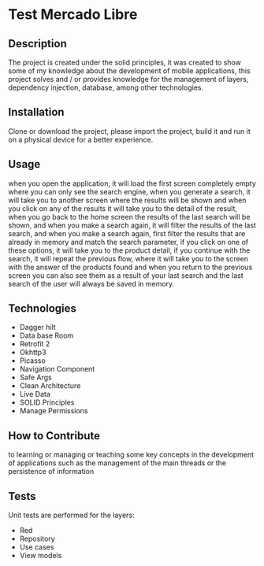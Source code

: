 
# Test Mercado Libre

## Description

The project is created under the solid principles, it was created to show some of my knowledge about the development of mobile applications, this project solves and / or provides knowledge for the management of layers, dependency injection, database, among other technologies.

## Installation
Clone or download the project, please import the project, build it and run it on a physical device for a better experience.

## Usage
when you open the application, it will load the first screen completely empty where you can only see the search engine, when you generate a search, it will take you to another screen where the results will be shown and when you click on any of the results it will take you to the detail of the result, when you go back to the home screen the results of the last search will be shown, and when you make a search again, it will filter the results of the last search, and when you make a search again, first filter the results that are already in memory and match the search parameter, if you click on one of these options, it will take you to the product detail, if you continue with the search, it will repeat the previous flow, where it will take you to the screen with the answer of the products found and when you return to the previous screen you can also see them as a result of your last search and the last search of the user will always be saved in memory.

## Technologies

- Dagger hilt 
- Data base Room
- Retrofit 2
- Okhttp3
- Picasso
- Navigation Component
- Safe Args
- Clean Architecture
- Live Data
- SOLID Principles
- Manage Permissions 

## How to Contribute

to learning or managing or teaching some key concepts in the development of applications such as the management of the main threads or the persistence of information

## Tests
Unit tests are performed for the layers:
- Red
- Repository
- Use cases
- View models

